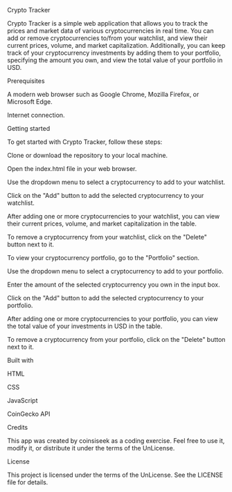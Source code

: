 Crypto Tracker

Crypto Tracker is a simple web application that allows you to track the prices and market data of various cryptocurrencies in real time. You can add or remove cryptocurrencies to/from your watchlist, and view their current prices, volume, and market capitalization. Additionally, you can keep track of your cryptocurrency investments by adding them to your portfolio, specifying the amount you own, and view the total value of your portfolio in USD.


Prerequisites


A modern web browser such as Google Chrome, Mozilla Firefox, or Microsoft Edge.

Internet connection.


Getting started

To get started with Crypto Tracker, follow these steps:



Clone or download the repository to your local machine.

Open the index.html file in your web browser.

Use the dropdown menu to select a cryptocurrency to add to your watchlist.

Click on the "Add" button to add the selected cryptocurrency to your watchlist.

After adding one or more cryptocurrencies to your watchlist, you can view their current prices, volume, and market capitalization in the table.

To remove a cryptocurrency from your watchlist, click on the "Delete" button next to it.

To view your cryptocurrency portfolio, go to the "Portfolio" section.

Use the dropdown menu to select a cryptocurrency to add to your portfolio.

Enter the amount of the selected cryptocurrency you own in the input box.

Click on the "Add" button to add the selected cryptocurrency to your portfolio.

After adding one or more cryptocurrencies to your portfolio, you can view the total value of your investments in USD in the table.

To remove a cryptocurrency from your portfolio, click on the "Delete" button next to it.


Built with


HTML

CSS

JavaScript

CoinGecko API


Credits

This app was created by coinsiseek as a coding exercise. Feel free to use it, modify it, or distribute it under the terms of the UnLicense.


License

This project is licensed under the terms of the UnLicense. See the LICENSE file for details.
